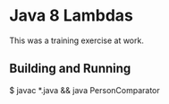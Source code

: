 Java 8 Lambdas
==============

This was a training exercise at work.

Building and Running
--------------------

  $ javac *.java && java PersonComparator
